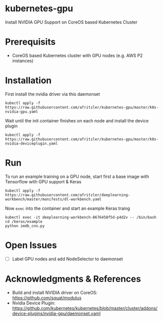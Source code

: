 # kubernetes-gpu
Install NVIDIA GPU Support on CoreOS based Kubernetes Cluster

# Prerequisits
* CoreOS based Kubernetes cluster with GPU nodes (e.g. AWS P2 instances)

# Installation
First install the nvidia driver via this daemonset
```
kubectl apply -f https://raw.githubusercontent.com/afritzler/kubernetes-gpu/master/k8s-nvidia-gpu.yaml
```
Wait until the init container finishes on each node and install the device plugin
```
kubectl apply -f https://raw.githubusercontent.com/afritzler/kubernetes-gpu/master/k8s-nvidia-deviceplugin.yaml

```


# Run 
To run an example training on a GPU node, start first a base image with Tensorflow with GPU support & Keras
```
kubectl apply -f https://raw.githubusercontent.com/afritzler/deeplearning-workbench/master/manifests/dl-workbench.yaml
```
Now `exec` into the container and start an example Keras traing
```
kubectl exec -it deeplearning-workbench-8676458f5d-p4d2v -- /bin/bash
cd /keras/example
python imdb_cnn.py
```

# Open Issues
- [ ] Label GPU nodes and add NodeSelector to daemonset


# Acknowledgments & References
* Build and install NVIDIA driver on CoreOS: https://github.com/squat/modulus
* Nvidia Device Plugin: https://github.com/kubernetes/kubernetes/blob/master/cluster/addons/device-plugins/nvidia-gpu/daemonset.yaml